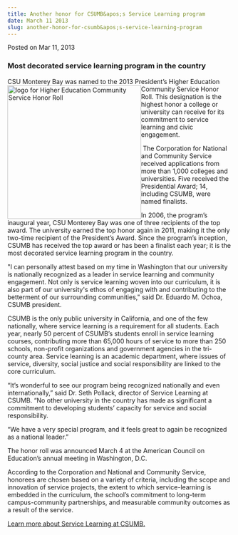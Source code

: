 ```yaml
---
title: Another honor for CSUMB&apos;s Service Learning program
date: March 11 2013
slug: another-honor-for-csumb&apos;s-service-learning-program
---
```





<span class="date">Posted on Mar 11, 2013    </span>
<h3>Most decorated service learning program in the country</h3>
<p>CSU Monterey Bay was named to the 2013 President&#x2019;s Higher
Education Community Service Honor&#xA0;<img alt="logo for Higher Education Community Service Honor Roll" src="http://news.csumb.edu/sites/default/files/65/attachments/news/images/03_honorroll_logo.jpg" style="float:left; width:300px; height:300px">Roll. This
designation is the highest honor a college or university can
receive for its commitment to service learning and civic
engagement.</img></p>
<p>&#xA0;The Corporation for National and Community Service
received applications from more than 1,000 colleges and
universities. Five received the Presidential Award; 14, including
CSUMB, were named finalists.</p>
<p>In 2006, the program&#x2019;s inaugural year, CSU Monterey Bay was one
of three recipients of the top award. The university earned the top
honor again in 2011, making it the only two-time recipient of the
President&#x2019;s Award. Since the program&#x2019;s inception, CSUMB has
received the top award or has been a finalist each year; it is the
most decorated service learning program in the country.</p>
<p>&quot;I can personally attest based on my time in Washington that our
university is nationally recognized as a leader in service learning
and community engagement. Not only is service learning woven into
our curriculum, it is also part of our university&apos;s ethos of
engaging with and contributing to the betterment of our surrounding
communities,&quot; said Dr. Eduardo M. Ochoa, CSUMB president.</p>
<p>CSUMB is the only public university in California, and one of
the few nationally, where service learning is a requirement for all
students. Each year, nearly 50 percent of CSUMB&#x2019;s students enroll
in service learning courses, contributing more than 65,000 hours of
service to more than 250 schools, non-profit organizations and
government agencies in the tri-county area. Service learning is an
academic department, where issues of service, diversity, social
justice and social responsibility are linked to the core
curriculum.</p>
<p>&#x201C;It&#x2019;s wonderful to see our program being recognized nationally
and even internationally,&#x201D; said Dr. Seth Pollack, director of
Service Learning at CSUMB. &#x201C;No other university in the country has
made as significant a commitment to developing students&#x2019; capacity
for service and social responsibility.</p>
<p>&#x201C;We have a very special program, and it feels great to again be
recognized as a national leader.&#x201D;</p>
<p>The honor roll was announced March 4 at the American Council on
Education&#x2019;s annual meeting in Washington, D.C.</p>
<p>According to the Corporation and National and Community Service,
honorees are chosen based on a variety of criteria, including the
scope and innovation of service projects, the extent to which
service-learning is embedded in the curriculum, the school&#x2019;s
commitment to long-term campus-community partnerships, and
measurable community outcomes as a result of the service.</p>
<p><a href="http://csumb.edu/service" rel="nofollow">Learn more
about Service Learning at CSUMB.</a></p>





